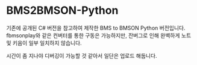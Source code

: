 # BMS2BMSON-Python

기존에 공개된 C# 버전을 참고하여 제작한 BMS to BMSON Python 버전입니다. fbmsonplay와 같은 컨버터를 통한 구동은 가능하지만, 잔버그로 인해 완벽하게 노트 및 키음이 일부 일치하지 않습니다.

시간이 좀 지나야 디버깅이 가능할 것 같아서 일단은 업로드 해둡니다.